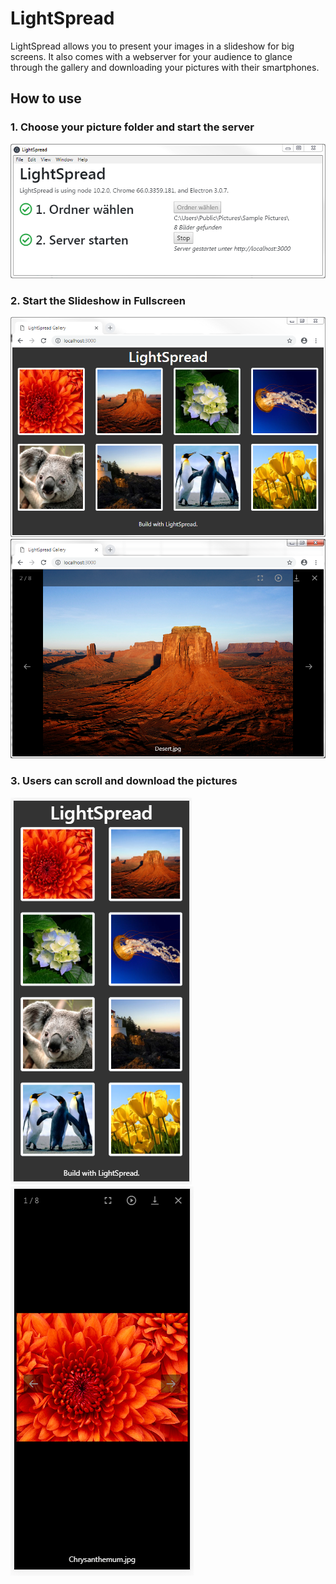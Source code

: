 # LightSpread

LightSpread allows you to present your images in a slideshow for big screens.
It also comes with a webserver for your audience to glance through the gallery and downloading your pictures with their smartphones.

## How to use

### 1. Choose your picture folder and start the server

![](img/LightSpread.png)

### 2. Start the Slideshow in Fullscreen

![](img/LightSpread-gallery.png)
![](img/LightSpread-lightgallery.png)

### 3. Users can scroll and download the pictures

![](img/LightSpread-gallery-mobile.png)
![](img/LightSpread-lightgallery-mobile.png)
